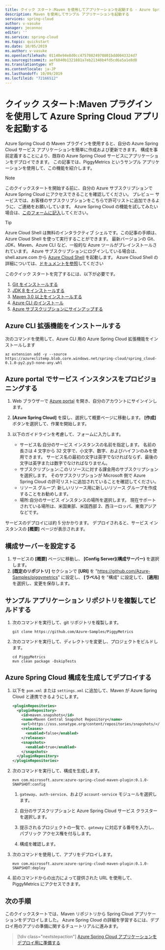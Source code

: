 ```yaml
---
title: クイック スタート:Maven を使用してアプリケーションを起動する - Azure Spring Cloud
description: Maven を使用してサンプル アプリケーションを起動する
services: spring-cloud
author: v-vasuke
manager: jeconnoc
editor: ''
ms.service: spring-cloud
ms.topic: quickstart
ms.date: 10/05/2019
ms.author: v-vasuke
ms.openlocfilehash: 01140e94e8d0cc47570824970801bdd0043324d7
ms.sourcegitcommit: aef6040b1321881a7eb21348b4fd5cd6a5a1e8d8
ms.translationtype: HT
ms.contentlocale: ja-JP
ms.lasthandoff: 10/09/2019
ms.locfileid: "72166512"
---
```

# <a name="quickstart-launch-an-azure-spring-cloud-app-using-the-maven-plug-in"></a>クイック スタート:Maven プラグインを使用して Azure Spring Cloud アプリを起動する

Azure Spring Cloud の Maven プラグインを使用すると、自分の Azure Spring Cloud サービス アプリケーションを簡単に作成および更新できます。 構成を事前定義することにより、既存の Azure Spring Cloud サービスにアプリケーションをデプロイできます。 この記事では、PiggyMetrics というサンプル アプリケーションを使用して、この機能を紹介します。

>[!Note]
> このクイックスタートを開始する前に、自分の Azure サブスクリプションで Azure Spring Cloud にアクセスできることを確認してください。  プレビュー サービスでは、お客様のサブスクリプションをこちらで許可リストに追加できるように、ご連絡をお願いしています。  Azure Spring Cloud の機能を試してみたい場合は、[このフォームに記入](https://forms.office.com/Pages/ResponsePage.aspx?id=v4j5cvGGr0GRqy180BHbR-LA2geqX-ZLhi-Ado1LD3tUNDk2VFpGUzYwVEJNVkhLRlcwNkZFUFZEUS4u
)してください。

>[!TIP]
> Azure Cloud Shell は無料のインタラクティブ シェルです。この記事の手順は、Azure Cloud Shell を使って実行することができます。  最新バージョンの Git、JDK、Maven、Azure CLI など、一般的な Azure ツールがプレインストールされています。 Azure サブスクリプションにログインしている場合は、shell.azure.com から [Azure Cloud Shell](https://shell.azure.com) を起動します。  Azure Cloud Shell の詳細については、[ドキュメントを参照](../cloud-shell/overview.md)してください

このクイック スタートを完了するには、以下が必要です。

1. [Git をインストールする](https://git-scm.com/)
2. [JDK 8 をインストールする](https://docs.microsoft.com/java/azure/jdk/?view=azure-java-stable)
3. [Maven 3.0 以上をインストールする](https://maven.apache.org/download.cgi)
4. [Azure CLI のインストール](https://docs.microsoft.com/cli/azure/install-azure-cli?view=azure-cli-latest)
5. [Azure サブスクリプションにサインアップする](https://azure.microsoft.com/free/)

## <a name="install-the-azure-cli-extension"></a>Azure CLI 拡張機能をインストールする

次のコマンドを使用して、Azure CLI 用の Azure Spring Cloud 拡張機能をインストールします

```Azure CLI
az extension add -y --source https://azureclitemp.blob.core.windows.net/spring-cloud/spring_cloud-0.1.0-py2.py3-none-any.whl
```

## <a name="provision-a-service-instance-on-the-azure-portal"></a>Azure portal でサービス インスタンスをプロビジョニングする

1. Web ブラウザーで [Azure portal](https://portal.azure.com) を開き、自分のアカウントにサインインします。

1. **[Azure Spring Cloud]** を探し、選択して概要ページに移動します。 **[作成]** ボタンを選択して、作業を開始します。

1. 以下のガイドラインを考慮して、フォームに入力します。
    - サービス名:自分のサービス インスタンスの名前を指定します。  名前の長さは 4 文字から 32 文字で、小文字、数字、およびハイフンのみを使用できます。  サービス名の最初の文字は英字でなければならず、最後の文字は英字または数字でなければなりません。
    - サブスクリプション:このリソースに対する課金用のサブスクリプションを選択します。  そのサブスクリプションが Microsoft 側で Azure Spring Cloud の許可リストに追加されていることを確認してください。
    - リソース グループ: 新しいリソース用に新しいリソース グループを作成することをお勧めします。
    - 場所:自分のサービス インスタンスの場所を選択します。 現在サポートされている場所は、米国東部、米国西部 2、西ヨーロッパ、東南アジアなどです。
    
サービスのデプロイには約 5 分かかります。  デプロイされると、サービス インスタンスの **[概要]** ページが表示されます。

## <a name="set-up-your-configuration-server"></a>構成サーバーを設定する

1. サービスの **[概要]** ページに移動し、 **[Config Server]\(構成サーバー\)** を選択します。
1. **[既定のリポジトリ]** セクションで **[URI]** を "https://github.com/Azure-Samples/piggymetrics" に設定し、 **[ラベル]** を "構成" に設定して、 **[適用]** を選択し、変更を保存します。

## <a name="clone-and-build-the-sample-application-repository"></a>サンプル アプリケーション リポジトリを複製してビルドする

1. 次のコマンドを実行して、git リポジトリを複製します。

    ```azurecli
    git clone https://github.com/Azure-Samples/PiggyMetrics
    ```
  
1. 次のコマンドを実行して、ディレクトリを変更し、プロジェクトをビルドします。

    ```azurecli
    cd PiggyMetrics
    mvn clean package -DskipTests
    ```

## <a name="generate-and-deploy-the-azure-spring-cloud-configuration"></a>Azure Spring Cloud 構成を生成してデプロイする

1. 以下を `pom.xml` または `settings.xml` に追加して、Maven が Azure Spring Cloud と連携できるようにします。

    ```xml
    <pluginRepositories>
      <pluginRepository>
        <id>maven.snapshots</id>
        <name>Maven Central Snapshot Repository</name>
        <url>https://oss.sonatype.org/content/repositories/snapshots/</url>
        <releases>
          <enabled>false</enabled>
        </releases>
        <snapshots>
          <enabled>true</enabled>
        </snapshots>
      </pluginRepository>
    </pluginRepositories>
    ```

1. 次のコマンドを実行して、構成を生成します。

    ```azurecli
    mvn com.microsoft.azure:azure-spring-cloud-maven-plugin:0.1.0-SNAPSHOT:config
    ```

    1. `gateway`、`auth-service`、および `account-service` モジュールを選択します。

    1. 自分のサブスクリプションと Azure Spring Cloud サービス クラスターを選択します。

    1. 提示されるプロジェクトの一覧で、`gateway` に対応する番号を入力し、パブリック アクセス権を付与します。
    
    1. 構成を確認します。

1. 次のコマンドを使用して、アプリをデプロイします。

   ```azurecli
   mvn com.microsoft.azure:azure-spring-cloud-maven-plugin:0.1.0-SNAPSHOT:deploy
   ```

1. 前のコマンドからの出力によって提供された URL を使用して、PiggyMetrics にアクセスできます。

## <a name="next-steps"></a>次の手順

このクイックスタートでは、Maven リポジトリから Spring Cloud アプリケーションをデプロイしました。  Azure Spring Cloud の詳細を学習するには、デプロイ用のアプリの準備に関するチュートリアルに進みます。

> [!div class="nextstepaction"]
> [Azure Spring Cloud アプリケーションをデプロイ用に準備する](spring-cloud-tutorial-prepare-app-deployment.md)
